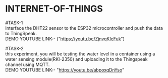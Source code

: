 # INTERNET-OF-THINGS

#TASK-1   
Interface the DHT22 sensor to the ESP32 microcontroller and push the
data to ThingSpeak.  
DEMO YOUTUBE LINK:- ("https://youtu.be/ZjnvqKIeFuk")

#TASK-2  
this experiment, you will be testing the water level in a container using a water
sensing module(RKI-2350) and uploading it to the Thingspeak channel using MQTT.  
DEMO YOUTUBE LINK:- "https://youtu.be/abpoxqDnYso"
